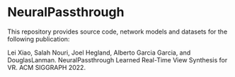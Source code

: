 # NeuralPassthrough
This repository provides source code, network models and datasets for the following publication:

Lei Xiao, Salah Nouri, Joel Hegland, Alberto Garcia Garcia, and DouglasLanman. NeuralPassthrough Learned Real-Time View Synthesis for VR. ACM SIGGRAPH 2022.
